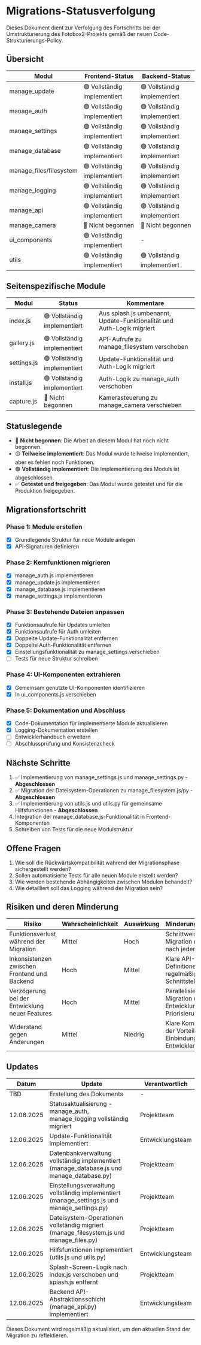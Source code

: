 # Migrations-Statusverfolgung

Dieses Dokument dient zur Verfolgung des Fortschritts bei der Umstrukturierung des Fotobox2-Projekts gemäß der neuen Code-Strukturierungs-Policy.

## Übersicht

| Modul                   | Frontend-Status               | Backend-Status               |
|-------------------------|-------------------------------|------------------------------|
| manage_update           | 🟢 Vollständig implementiert | 🟢 Vollständig implementiert |
| manage_auth             | 🟢 Vollständig implementiert | 🟢 Vollständig implementiert |
| manage_settings         | 🟢 Vollständig implementiert | 🟢 Vollständig implementiert |
| manage_database         | 🟢 Vollständig implementiert | 🟢 Vollständig implementiert |
| manage_files/filesystem | 🟢 Vollständig implementiert | 🟢 Vollständig implementiert |
| manage_logging          | 🟢 Vollständig implementiert | 🟢 Vollständig implementiert |
| manage_api              | 🟢 Vollständig implementiert | 🟢 Vollständig implementiert |
| manage_camera           | 🔴 Nicht begonnen            | 🔴 Nicht begonnen            |
| ui_components           | 🟢 Vollständig implementiert | -                            |
| utils                   | 🟢 Vollständig implementiert | 🟢 Vollständig implementiert |

## Seitenspezifische Module

| Modul | Status | Kommentare |
|-------|--------|------------|
| index.js | 🟢 Vollständig implementiert | Aus splash.js umbenannt, Update-Funktionalität und Auth-Logik migriert |
| gallery.js | 🟢 Vollständig implementiert | API-Aufrufe zu manage_filesystem verschoben |
| settings.js | 🟢 Vollständig implementiert | Update-Funktionalität und Auth-Logik migriert |
| install.js | 🟢 Vollständig implementiert | Auth-Logik zu manage_auth verschoben |
| capture.js | 🔴 Nicht begonnen | Kamerasteuerung zu manage_camera verschieben |

## Statuslegende

- 🔴 **Nicht begonnen**: Die Arbeit an diesem Modul hat noch nicht begonnen.
- 🟡 **Teilweise implementiert**: Das Modul wurde teilweise implementiert, aber es fehlen noch Funktionen.
- 🟢 **Vollständig implementiert**: Die Implementierung des Moduls ist abgeschlossen.
- ✅ **Getestet und freigegeben**: Das Modul wurde getestet und für die Produktion freigegeben.

## Migrationsfortschritt

### Phase 1: Module erstellen

- [x] Grundlegende Struktur für neue Module anlegen
- [x] API-Signaturen definieren

### Phase 2: Kernfunktionen migrieren

- [x] manage_auth.js implementieren
- [x] manage_update.js implementieren
- [x] manage_database.js implementieren
- [x] manage_settings.js implementieren

### Phase 3: Bestehende Dateien anpassen

- [x] Funktionsaufrufe für Updates umleiten
- [x] Funktionsaufrufe für Auth umleiten
- [x] Doppelte Update-Funktionalität entfernen
- [x] Doppelte Auth-Funktionalität entfernen
- [x] Einstellungsfunktionalität zu manage_settings verschieben
- [ ] Tests für neue Struktur schreiben

### Phase 4: UI-Komponenten extrahieren

- [x] Gemeinsam genutzte UI-Komponenten identifizieren
- [x] In ui_components.js verschieben

### Phase 5: Dokumentation und Abschluss

- [x] Code-Dokumentation für implementierte Module aktualisieren
- [x] Logging-Dokumentation erstellen
- [ ] Entwicklerhandbuch erweitern
- [ ] Abschlussprüfung und Konsistenzcheck

## Nächste Schritte

1. ✅ Implementierung von manage_settings.js und manage_settings.py - **Abgeschlossen**
2. ✅ Migration der Dateisystem-Operationen zu manage_filesystem.js/py - **Abgeschlossen**
3. ✅ Implementierung von utils.js und utils.py für gemeinsame Hilfsfunktionen - **Abgeschlossen**
4. Integration der manage_database.js-Funktionalität in Frontend-Komponenten
5. Schreiben von Tests für die neue Modulstruktur

## Offene Fragen

1. Wie soll die Rückwärtskompatibilität während der Migrationsphase sichergestellt werden?
2. Sollen automatisierte Tests für alle neuen Module erstellt werden?
3. Wie werden bestehende Abhängigkeiten zwischen Modulen behandelt?
4. Wie detailliert soll das Logging während der Migration sein?

## Risiken und deren Minderung

| Risiko | Wahrscheinlichkeit | Auswirkung | Minderungsstrategie |
|--------|------------------|------------|---------------------|
| Funktionsverlust während der Migration | Mittel | Hoch | Schrittweise Migration mit Tests nach jedem Schritt |
| Inkonsistenzen zwischen Frontend und Backend | Hoch | Mittel | Klare API-Definitionen und regelmäßige Schnittstellentests |
| Verzögerung bei der Entwicklung neuer Features | Hoch | Mittel | Parallelisierung von Migration und Entwicklung, klare Priorisierung |
| Widerstand gegen Änderungen | Mittel | Niedrig | Klare Kommunikation der Vorteile, Einbindung aller Entwickler |

## Updates

| Datum | Update | Verantwortlich |
|-------|--------|----------------|
| TBD | Erstellung des Dokuments | - |
| 12.06.2025 | Statusaktualisierung - manage_auth, manage_logging vollständig migriert | Projektteam |
| 12.06.2025 | Update-Funktionalität implementiert | Entwicklungsteam |
| 12.06.2025 | Datenbankverwaltung vollständig implementiert (manage_database.js und manage_database.py) | Projektteam |
| 12.06.2025 | Einstellungsverwaltung vollständig implementiert (manage_settings.js und manage_settings.py) | Projektteam |
| 12.06.2025 | Dateisystem-Operationen vollständig migriert (manage_filesystem.js und manage_files.py) | Projektteam |
| 12.06.2025 | Hilfsfunktionen implementiert (utils.js und utils.py) | Entwicklungsteam |
| 12.06.2025 | Splash-Screen-Logik nach index.js verschoben und splash.js entfernt | Projektteam |
| 12.06.2025 | Backend API-Abstraktionsschicht (manage_api.py) implementiert | Entwicklungsteam |

Dieses Dokument wird regelmäßig aktualisiert, um den aktuellen Stand der Migration zu reflektieren.
